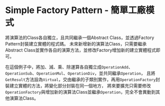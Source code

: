 # Simple Factory Pattern - 簡單工廠模式


將演算法的Class各自獨立，且共同繼承一個Abstract Class，並透過Factory Pattern封裝建立實體的程式碼。
未來新增新的演算法Class，只需要繼承Abstract Class並實作各自的演算方法，並修改Factory增加新的建立實體程式即可。

在這個例子中，將加、減、乘、除運算各自獨立成`OperationAdd`、`OperationSub`、`OperationMul`、`OperationDiv`，並共同繼承`Operation`，
且將`GetResult`方法設為`Virtual`，交由繼承的子類別實作，再用`OperationFactory`封裝建立實體的方法，將變化部分封裝在同一個地方，
將來要擴充只需要修改`OperationFactory`與增加新的演算法Class並繼承`Operation`，完全不會異動到其他演算法Class。

